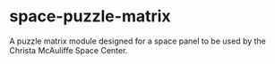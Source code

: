 # space-puzzle-matrix
A puzzle matrix module designed for a space panel to be used by the Christa McAuliffe Space Center.
